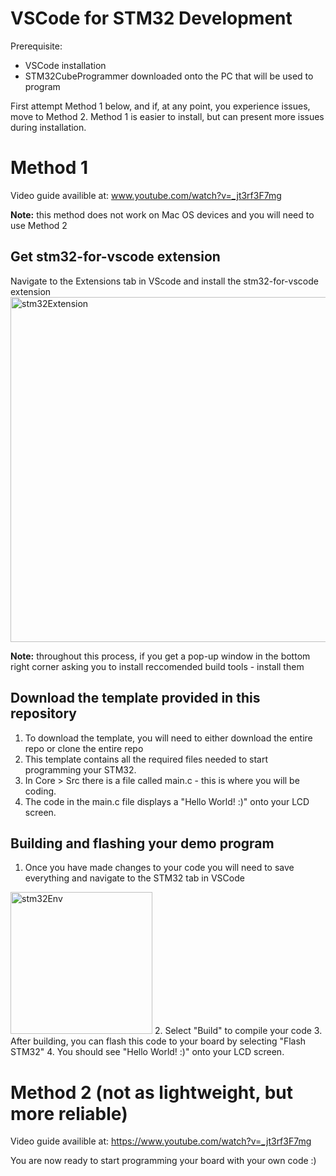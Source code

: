 # VSCode for STM32 Development
Prerequisite: 
- VSCode installation
- STM32CubeProgrammer downloaded onto the PC that will be used to program

First attempt Method 1 below, and if, at any point, you experience issues, move to Method 2. Method 1 is easier to install, but can present more issues during installation.

# Method 1
Video guide availible at: www.youtube.com/watch?v=_jt3rf3F7mg

**Note:** this method does not work on Mac OS devices and you will need to use Method 2
        
## Get stm32-for-vscode extension
Navigate to the Extensions tab in VScode and install the stm32-for-vscode extension
<img width="552" alt="stm32Extension" src="https://user-images.githubusercontent.com/15980541/231163351-1b747808-ca5e-4e39-8222-affb2877c4e8.PNG">

**Note:** throughout this process, if you get a pop-up window in the bottom right corner asking you to install reccomended build tools - install them

## Download the template provided in this repository 
1. To download the template, you will need to either download the entire repo or clone the entire repo
2. This template contains all the required files needed to start programming your STM32. 
3. In Core > Src there is a file called main.c - this is where you will be coding.
4. The code in the main.c file displays a "Hello World! :)" onto your LCD screen.

## Building and flashing your demo program
1. Once you have made changes to your code you will need to save everything and navigate to the STM32 tab in VSCode
<img width="227" alt="stm32Env" src="https://user-images.githubusercontent.com/15980541/231162914-8e7c5383-5801-4b5a-a456-ce18ea40541d.PNG">
2. Select "Build" to compile your code
3. After building, you can flash this code to your board by selecting "Flash STM32"
4. You should see "Hello World! :)" onto your LCD screen.

# Method 2 (not as lightweight, but more reliable)
Video guide availible at: https://www.youtube.com/watch?v=_jt3rf3F7mg


You are now ready to start programming your board with your own code :) 
